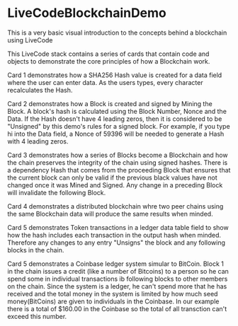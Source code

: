 # LiveCodeBlockchainDemo
This is a very basic visual introduction to the concepts behind a blockchain using LiveCode

This LiveCode stack contains a series of cards that contain code and objects to demonstrate the core principles of how a Blockchain work.

Card 1 demonstrates how a SHA256 Hash value is created for a data field where the user can enter data.  As the users types, every character recalculates the Hash.

Card 2 demonstrates how a Block is created and signed by Mining the Block.  A block's hash is calculated using the Block Number, Nonce and the Data.  If the Hash doesn't have 4 leading zeros, then it is considered to be "Unsigned" by this demo's rules for a signed block.  For example, if you type hi into the Data field, a Nonce of 59396 will be needed to generate a Hash with 4 leading zeros.

Card 3 demonstrates how a series of Blocks become a Blockchain and how the chain preserves the integrity of the chain using signed hashes.  There is a dependency Hash that comes from the proceeding Block that ensures that the current block can only be valid if the previous black values have not changed once it was Mined and Signed. Any change in a preceding Block will invalidate the following Block.

Card 4 demonstrates a distributed blockchain whre two peer chains using the same Blockchain data will produce the same results when minded.

Card 5 demonstrates Token transactions in a ledger data table field to show how the hash includes each transaction in the output hash when minded.  Therefore any changes to any entry "Unsigns" the block and any following blocks in the chain.

Card 5 demonstrates a Coinbase ledger system simular to BitCoin.  Block 1 in the chain issues a credit (like a number of Bitcoins) to a person so he can spend some in individual transactions ib following blocks to other members on the chain.  Since the system is a ledger, he can't spend more that he has received and the total money in the system is limited by how much seed money(BitCoins) are given to individuals in the Coinbase.  In our example there is a total of $160.00 in the Coinbase so the total of all transction can't exceed this number.
